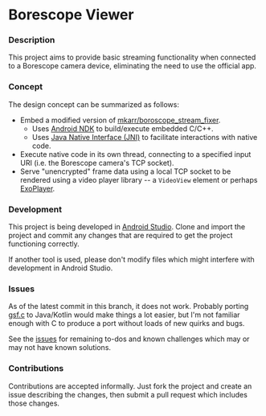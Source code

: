 
# Borescope Viewer

### Description

This project aims to provide basic streaming functionality when connected to a Borescope camera device, eliminating the need to use the official app.

### Concept

The design concept can be summarized as follows:

- Embed a modified version of [mkarr/boroscope_stream_fixer](https://github.com/mkarr/boroscope_stream_fixer).
  - Uses [Android NDK](https://developer.android.com/ndk/guides/concepts) to build/execute embedded C/C++. 
  - Uses [Java Native Interface (JNI)](https://developer.android.com/training/articles/perf-jni) to facilitate interactions with native code.
- Execute native code in its own thread, connecting to a specified input URI (i.e. the Borescope camera's TCP socket).
- Serve "unencrypted" frame data using a local TCP socket to be rendered using a video player library -- a `VideoView` element or perhaps [ExoPlayer](https://github.com/google/ExoPlayer).

### Development

This project is being developed in [Android Studio](https://developer.android.com/studio). Clone and import the project and commit any changes that are required to get the project functioning correctly.

If another tool is used, please don't modify files which might interfere with development in Android Studio.

### Issues

As of the latest commit in this branch, it does not work. Probably porting [gsf.c](https://github.com/mkarr/boroscope_stream_fixer/blob/master/bsf.c) to Java/Kotlin would make things a lot easier, but I'm not familiar enough with C to produce a port without loads of new quirks and bugs.

See the [issues](https://github.com/gazj/borescope-viewer-for-android/issues) for remaining to-dos and known challenges which may or may not have known solutions.

### Contributions

Contributions are accepted informally. Just fork the project and create an issue describing the changes, then submit a pull request which includes those changes.

